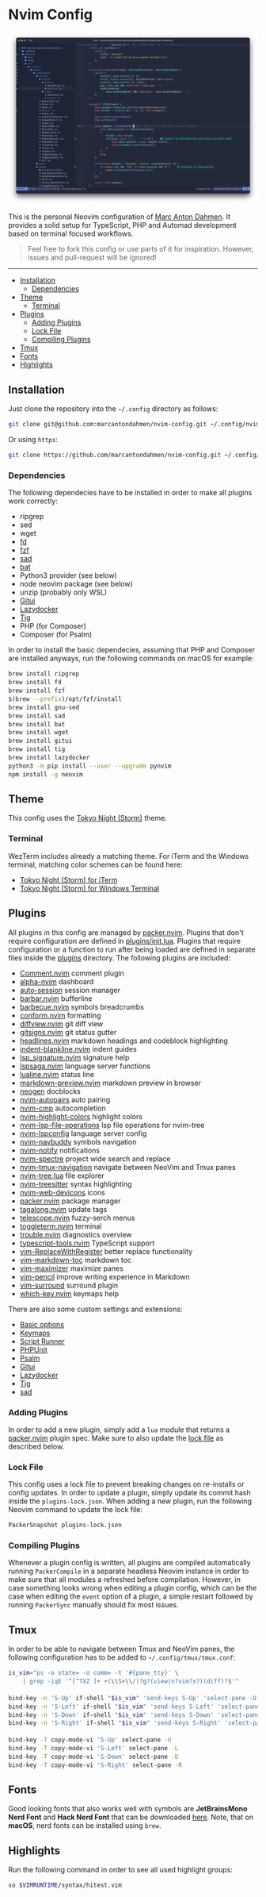 # Nvim Config

![Screenshot](images/editor-tokyonight.png)

This is the personal Neovim configuration of [Marc Anton Dahmen](https://marcdahmen.de). It provides a solid setup for TypeScript, PHP and Automad development based on terminal focused workflows.

> Feel free to fork this config or use parts of it for inspiration. However, issues and pull-request will be ignored!

---

<!-- vim-markdown-toc GFM -->

- [Installation](#installation)
  - [Dependencies](#dependencies)
- [Theme](#theme)
  - [Terminal](#terminal)
- [Plugins](#plugins)
  - [Adding Plugins](#adding-plugins)
  - [Lock File](#lock-file)
  - [Compiling Plugins](#compiling-plugins)
- [Tmux](#tmux)
- [Fonts](#fonts)
- [Highlights](#highlights)

<!-- vim-markdown-toc -->

## Installation

Just clone the repository into the `~/.config` directory as follows:

```bash
git clone git@github.com:marcantondahmen/nvim-config.git ~/.config/nvim
```

Or using `https`:

```bash
git clone https://github.com/marcantondahmen/nvim-config.git ~/.config/nvim
```

### Dependencies

The following dependecies have to be installed in order to make all plugins
work correctly:

- ripgrep
- sed
- wget
- [fd](https://github.com/sharkdp/fd)
- [fzf](https://github.com/junegunn/fzf)
- [sad](https://github.com/ms-jpq/sad)
- [bat](https://github.com/sharkdp/bat)
- Python3 provider (see below)
- node neovim package (see below)
- unzip (probably only WSL)
- [Gitui](https://github.com/extrawurst/gitui)
- [Lazydocker](https://github.com/jesseduffield/lazydocker)
- [Tig](https://jonas.github.io/tig/)
- PHP (for Composer)
- Composer (for Psalm)

In order to install the basic dependecies, assuming that PHP and Composer are installed anyways, run the following commands on macOS for example:

```bash
brew install ripgrep
brew install fd
brew install fzf
$(brew --prefix)/opt/fzf/install
brew install gnu-sed
brew install sad
brew install bat
brew install wget
brew install gitui
brew install tig
brew install lazydocker
python3 -m pip install --user --upgrade pynvim
npm install -g neovim
```

## Theme

This config uses the [Tokyo Night (Storm)](https://github.com/folke/tokyonight.nvim) theme.

### Terminal

WezTerm includes already a matching theme. For iTerm and the Windows terminal, matching color schemes can be found here:

- [Tokyo Night (Storm) for iTerm](https://github.com/folke/tokyonight.nvim/blob/main/extras/iterm/tokyonight_storm.itermcolors)
- [Tokyo Night (Storm) for Windows Terminal](https://github.com/folke/tokyonight.nvim/blob/main/extras/windows_terminal/tokyonight_storm.json)

## Plugins

All plugins in this config are managed by [packer.nvim](https://github.com/wbthomason/packer.nvim). Plugins that don't require configuration are defined in [plugins/init.lua](https://github.com/marcantondahmen/nvim-config/blob/master/lua/marcantondahmen/plugins/init.lua). Plugins that require configuration or a function to run after being loaded are defined in separate files inside the [plugins](https://github.com/marcantondahmen/nvim-config/tree/master/lua/marcantondahmen/plugins) directory. The following plugins are included:

- [Comment.nvim](https://github.com/numToStr/Comment.nvim) comment plugin
- [alpha-nvim](https://github.com/goolord/alpha-nvim) dashboard
- [auto-session](https://github.com/rmagatti/auto-session) session manager
- [barbar.nvim](https://github.com/romgrk/barbar.nvim) bufferline
- [barbecue.nvim](https://github.com/utilyre/barbecue.nvim) symbols breadcrumbs
- [conform.nvim](https://github.com/stevearc/conform.nvim) formatting
- [diffview.nvim](https://github.com/sindrets/diffview.nvim) git diff view
- [gitsigns.nvim](https://github.com/lewis6991/gitsigns.nvim) git status gutter
- [headlines.nvim](https://github.com/lukas-reineke/headlines.nvim) markdown headings and codeblock highlighting
- [indent-blankline.nvim](https://github.com/lukas-reineke/indent-blankline.nvim) indent guides
- [lsp_signature.nvim](https://github.com/ray-x/lsp_signature.nvim) signature help
- [lspsaga.nvim](https://github.com/glepnir/lspsaga.nvim) language server functions
- [lualine.nvim](https://github.com/nvim-lualine/lualine.nvim) status line
- [markdown-preview.nvim](https://github.com/iamcco/markdown-preview.nvim) markdown preview in browser
- [neogen](https://github.com/danymat/neogen) docblocks
- [nvim-autopairs](https://github.com/windwp/nvim-autopairs) auto pairing
- [nvim-cmp](https://github.com/hrsh7th/nvim-cmp) autocompletion
- [nvim-highlight-colors](https://github.com/brenoprata10/nvim-highlight-colors) highlight colors
- [nvim-lsp-file-operations](https://github.com/antosha417/nvim-lsp-file-operations) lsp file operations for nvim-tree
- [nvim-lspconfig](https://github.com/neovim/nvim-lspconfig) language server config
- [nvim-navbuddy](https://github.com/SmiteshP/nvim-navbuddy) symbols navigation
- [nvim-notify](https://github.com/rcarriga/nvim-notify) notifications
- [nvim-spectre](https://github.com/nvim-pack/nvim-spectre) project wide search and replace
- [nvim-tmux-navigation](https://github.com/alexghergh/nvim-tmux-navigation) navigate between NeoVim and Tmux panes
- [nvim-tree.lua](https://github.com/nvim-tree/nvim-tree.lua) file explorer
- [nvim-treesitter](https://github.com/nvim-treesitter/nvim-treesitter) syntax highlighting
- [nvim-web-devicons](https://github.com/nvim-tree/nvim-web-devicons) icons
- [packer.nvim](https://github.com/wbthomason/packer.nvim) package manager
- [tagalong.nvim](https://github.com/AndrewRadev/tagalong.vim) update tags
- [telescope.nvim](https://github.com/nvim-telescope/telescope.nvim) fuzzy-serch menus
- [toggleterm.nvim](https://github.com/akinsho/toggleterm.nvim) terminal
- [trouble.nvim](https://github.com/folke/trouble.nvim) diagnostics overview
- [typescript-tools.nvim](https://github.com/pmizio/typescript-tools.nvim) TypeScript support
- [vim-ReplaceWithRegister](https://github.com/inkarkat/vim-ReplaceWithRegister) better replace functionality
- [vim-markdown-toc](https://github.com/mzlogin/vim-markdown-toc) markdown toc
- [vim-maximizer](https://github.com/szw/vim-maximizer) maximize panes
- [vim-pencil](https://github.com/preservim/vim-pencil) improve writing experience in Markdown
- [vim-surround](https://github.com/tpope/vim-surround) surround plugin
- [which-key.nvim](https://github.com/folke/which-key.nvim) keymaps help

There are also some custom settings and extensions:

- [Basic options](https://github.com/marcantondahmen/nvim-config/blob/master/lua/marcantondahmen/core/options.lua)
- [Keymaps](https://github.com/marcantondahmen/nvim-config/blob/master/lua/marcantondahmen/core/keymaps.lua)
- [Script Runner](lua/telescope/_extensions/scripts.lua)
- [PHPUnit](https://github.com/marcantondahmen/nvim-config/blob/master/lua/marcantondahmen/plugins/toggleterm.lua#L50)
- [Psalm](https://github.com/marcantondahmen/nvim-config/blob/master/lua/marcantondahmen/plugins/toggleterm.lua#L61)
- [Gitui](https://github.com/marcantondahmen/nvim-config/blob/master/lua/marcantondahmen/plugins/toggleterm.lua#L72)
- [Lazydocker](https://github.com/marcantondahmen/nvim-config/blob/master/lua/marcantondahmen/plugins/toggleterm.lua#L83)
- [Tig](https://github.com/marcantondahmen/nvim-config/blob/master/lua/marcantondahmen/plugins/toggleterm.lua#L94)
- [sad](https://github.com/marcantondahmen/nvim-config/blob/master/lua/marcantondahmen/plugins/toggleterm.lua#L105)

### Adding Plugins

In order to add a new plugin, simply add a `lua` module that returns a [packer.nvim](https://github.com/wbthomason/packer.nvim?tab=readme-ov-file#specifying-plugins) plugin spec. Make sure to also update the [lock file](#lock-file) as described below.

### Lock File

This config uses a lock file to prevent breaking changes on re-installs or config updates. In order to update a plugin, simply update its commit hash inside the `plugins-lock.json`. When adding a new plugin, run the following Neovim command to update the lock file:

```bash
PackerSnapshot plugins-lock.json
```

### Compiling Plugins

Whenever a plugin config is written, all plugins are compiled automatically running `PackerCompile` in a separate headless Neovim instance in order to make sure that all modules a refreshed before compilation. However, in case something looks wrong when editing a plugin config, which can be the case when editing the `event` option of a plugin, a simple restart followed by running `PackerSync` manually should fix most issues.

## Tmux

In order to be able to navigate between Tmux and NeoVim panes, the following configuration has to be added to `~/.config/tmux/tmux.conf`:

```bash
is_vim="ps -o state= -o comm= -t '#{pane_tty}' \
    | grep -iqE '^[^TXZ ]+ +(\\S+\\/)?g?(view|n?vim?x?)(diff)?$'"

bind-key -n 'S-Up' if-shell "$is_vim" 'send-keys S-Up' 'select-pane -U'
bind-key -n 'S-Left' if-shell "$is_vim" 'send-keys S-Left' 'select-pane -L'
bind-key -n 'S-Down' if-shell "$is_vim" 'send-keys S-Down' 'select-pane -D'
bind-key -n 'S-Right' if-shell "$is_vim" 'send-keys S-Right' 'select-pane -R'

bind-key -T copy-mode-vi 'S-Up' select-pane -U
bind-key -T copy-mode-vi 'S-Left' select-pane -L
bind-key -T copy-mode-vi 'S-Down' select-pane -D
bind-key -T copy-mode-vi 'S-Right' select-pane -R
```

## Fonts

Good looking fonts that also works well with symbols are **JetBrainsMono Nerd Font** and **Hack Nerd Font** that can be downloaded [here](https://www.nerdfonts.com/font-downloads). Note, that on **macOS**, nerd fonts can be installed using `brew`.

## Highlights

Run the following command in order to see all used highlight groups:

```bash
so $VIMRUNTIME/syntax/hitest.vim
```
